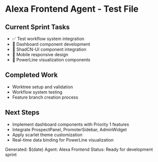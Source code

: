 # Alexa Frontend Agent - Test File

## Current Sprint Tasks
- ✅ Test workflow system integration
- 🔄 Dashboard component development  
- 🔄 ShadCN-UI component integration
- 🔄 Mobile responsive design
- 🔄 PowerLine visualization components

## Completed Work
- Worktree setup and validation
- Workflow system testing
- Feature branch creation process

## Next Steps
- Implement dashboard components with Priority 1 features
- Integrate ProspectPanel, PromoterSidebar, AdminWidget
- Apply scarlet theme customization
- Real-time data binding for PowerLine visualization

Generated: $(date)
Agent: Alexa Frontend
Status: Ready for development sprint
